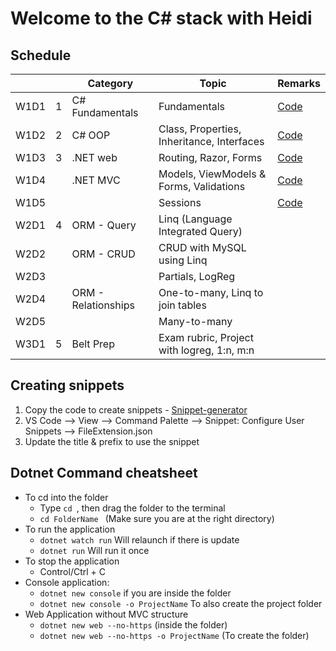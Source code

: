 # Welcome to the C# stack with Heidi

## Schedule 
<table>
<thead>
    <th></th>
    <th></th>
    <th> Category </th>
    <th> Topic </th>
    <th> Remarks</th>
</thead>
    <tbody>
    <tr>
        <td>W1D1 </td>
        <td>1</td>
        <td>C# Fundamentals</td>
        <td>Fundamentals </td>
        <td><a href="./01-fundamentals/FundamentalDemo/">Code </a></td>
    </tr>
    <tr>
        <td>W1D2 </td>
        <td>2</td>
        <td>C# OOP</td>
        <td>Class, Properties, Inheritance, Interfaces 
        </td>
        <td> <a href="./02-oop/OOPDemo/">Code </a></td>
    <tr>
        <td>W1D3 </td>
        <td>3</td>
        <td> .NET web</td>
        <td> Routing, Razor, Forms</td>
        <td><a href="./03-mvc/WebDemo/">Code </a></td>
    </tr>
        <tr>
        <td>W1D4 </td>
        <td></td>
        <td>.NET MVC</td>
        <td>Models, ViewModels & Forms, Validations</td>
        <td><a href="./03-mvc/MVCDemo/">Code </a></td>
    </tr>
    <tr>
        <td>W1D5 </td>
        <td></td>
        <td></td>
        <td>Sessions </td>
        <td><a href="./03-mvc/MVCDemo/">Code </a></td>
    </tr>
    <tr>
        <td>W2D1 </td>
        <td>4</td>
        <td>ORM - Query</td>
        <td>Linq (Language Integrated Query)</td>
        <td></td>
    </tr>
    <tr>
        <td>W2D2 </td>
        <td></td>
        <td>ORM - CRUD </td>
        <td>CRUD with MySQL using Linq</td>
        <td>
        </td>
    </tr>
    <tr>
        <td>W2D3 </td>
        <td></td>
        <td></td>
        <td>Partials, LogReg </td>
        <td></td>
    </tr>
    <tr>
        <td> W2D4 </td>
        <td></td>
        <td>ORM - Relationships</td>
        <td>One-to-many, Linq to join tables</td>
        <td></td>
    </tr>
    <tr>
        <td> W2D5 </td>
        <td></td>
        <td></td>
        <td>Many-to-many</td>
        <td></td>
    </tr>
    <tr>
        <td> W3D1 </td>
        <td>5 </td>
        <td>Belt Prep</td>
        <td>Exam rubric, Project with logreg, 1:n, m:n</td>
        <td> </td>
    </tr>
    </tbody>
</table>

## Creating snippets
1. Copy the code to create snippets - [Snippet-generator](https://snippet-generator.app/?description=&tabtrigger=&snippet=&mode=vscode)
2. VS Code --> View --> Command Palette --> Snippet: Configure User Snippets --> FileExtension.json
3. Update the title & prefix to use the snippet


## Dotnet Command cheatsheet
- To cd into the folder
  - Type ```cd ```, then drag the folder to the terminal
  - ```cd FolderName ``` (Make sure you are at the right directory)
- To run the application
  - ``` dotnet watch run ``` Will relaunch if there is update
  - ``` dotnet run ``` Will run it once
- To stop the application
  - Control/Ctrl + C 
- Console application:
  - ``` dotnet new console ``` if you are inside the folder
  - ``` dotnet new console -o ProjectName ``` To also create the project folder
- Web Application without MVC structure
  - ``` dotnet new web --no-https ``` (inside the folder)
  - ``` dotnet new web --no-https -o ProjectName ``` (To create the folder)
